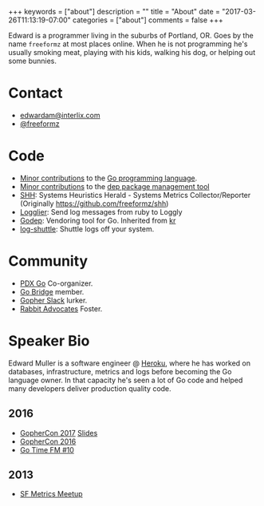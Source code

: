 +++
keywords = ["about"]
description = ""
title = "About"
date = "2017-03-26T11:13:19-07:00"
categories = ["about"]
comments = false
+++

Edward is a programmer living in the suburbs of Portland, OR. Goes by the name `freeformz` at most places online.
When he is not programming he's usually smoking meat, playing with his kids, walking his dog, or helping out some bunnies.

# Contact

* [edwardam@interlix.com](mailto:edwardam@interlix.com)
* [@freeformz](https://twitter.com/freeformz)

# Code

* [Minor contributions](https://github.com/golang/go/commits?author=freeformz) to the [Go programming language](https://github.com/golang/go/blob/4b50c81356b7e36ae1de1651eb3f5fb9df3211dd/CONTRIBUTORS#L370).
* [Minor contributions](https://github.com/golang/dep/commits?author=freeformz) to the [dep package management tool](https://github.com/golang/dep)
* [SHH](https://github.com/heroku/shh): Systems Heuristics Herald - Systems Metrics Collector/Reporter (Originally https://github.com/freeformz/shh)
* [Logglier](https://github.com/freeformz/logglier): Send log messages from ruby to Loggly
* [Godep](https://github.com/tools/godep): Vendoring tool for Go. Inherited from [kr](https://github.com/kr)
* [log-shuttle](https://github.com/heroku/log-shuttle): Shuttle logs off your system.

# Community

* [PDX Go](https://www.meetup.com/PDX-Go/) Co-organizer.
* [Go Bridge](https://golangbridge.org/) member.
* [Gopher Slack](https://invite.slack.golangbridge.org/) lurker.
* [Rabbit Advocates](http://www.rabbitadvocates.org/) Foster.

# Speaker Bio

Edward Muller is a software engineer @ [Heroku](https://heroku.com), where he has worked on databases, infrastructure, metrics and logs before becoming the Go language owner. In that capacity he's seen a lot of Go code and helped many developers deliver production quality code.

## 2016
* [GopherCon 2017](https://www.gophercon.com/speakers/10) [Slides](bit.ly/GoAntiPatterns2017)
* [GopherCon 2016](https://www.youtube.com/watch?v=VjnVjGRUDro)
* [Go Time FM #10](https://changelog.com/gotime/10)

## 2013
* [SF Metrics Meetup](http://blog.librato.com/posts/2013/3/29/sf-metrics-meetup-system-heuristics-herald-and-seeing-the-forest-for-the-trees)

